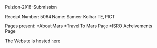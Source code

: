 Pulzion-2018-Submission

Receipt Number: 5064
Name: Sameer Kolhar
TE, PICT

Pages present: 
  *About Mars
  *Travel To Mars Page
  *ISRO Acheivements Page
  
  
 The Website is hosted [here](https://pulz-mars-site.firebaseapp.com/)
